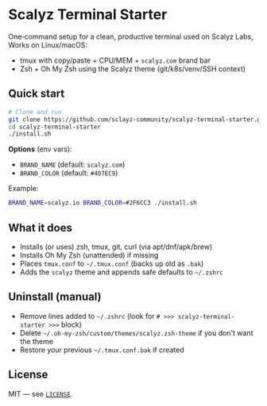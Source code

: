 # Scalyz Terminal Starter

One‑command setup for a clean, productive terminal used on Scalyz Labs, Works on Linux/macOS:

- tmux with copy/paste + CPU/MEM + `scalyz.com` brand bar
- Zsh + Oh My Zsh using the Scalyz theme (git/k8s/venv/SSH context)

## Quick start

```bash
# Clone and run
git clone https://github.com/sclayz-community/scalyz-terminal-starter.git
cd scalyz-terminal-starter
./install.sh
```

**Options** (env vars):

- `BRAND_NAME` (default: `scalyz.com`)
- `BRAND_COLOR` (default: `#407EC9`)

Example:

```bash
BRAND_NAME=scalyz.io BRAND_COLOR=#2F6CC3 ./install.sh
```

## What it does

- Installs (or uses) zsh, tmux, git, curl (via apt/dnf/apk/brew)
- Installs Oh My Zsh (unattended) if missing
- Places `tmux.conf` to `~/.tmux.conf` (backs up old as `.bak`)
- Adds the `scalyz` theme and appends safe defaults to `~/.zshrc`

## Uninstall (manual)

- Remove lines added to `~/.zshrc` (look for `# >>> scalyz-terminal-starter >>>` block)
- Delete `~/.oh-my-zsh/custom/themes/scalyz.zsh-theme` if you don't want the theme
- Restore your previous `~/.tmux.conf.bak` if created

## License

MIT — see [`LICENSE`](LICENSE).
